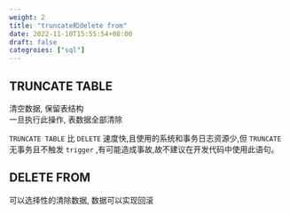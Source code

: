 ```yaml
---
weight: 2
title: "truncate和delete from"
date: 2022-11-10T15:55:54+08:00
draft: false
categroies: ["sql"]
---
```




## TRUNCATE TABLE
清空数据, 保留表结构<br>
一旦执行此操作, 表数据全部清除 <br>

`TRUNCATE TABLE` 比 `DELETE` 速度快,且使用的系统和事务日志资源少,但 `TRUNCATE`无事务且不触发 `trigger` ,有可能造成事故,故不建议在开发代码中使用此语句。


## DELETE FROM 
可以选择性的清除数据, 数据可以实现回滚
